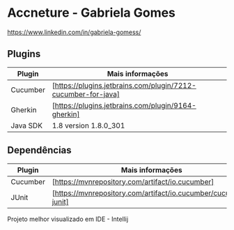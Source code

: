 # Accneture - Gabriela Gomes
https://www.linkedin.com/in/gabriela-gomess/

## Plugins

| Plugin | Mais informações |
| ------ | ------ |
| Cucumber | [https://plugins.jetbrains.com/plugin/7212-cucumber-for-java]|
| Gherkin | [https://plugins.jetbrains.com/plugin/9164-gherkin] |
| Java SDK | 1.8 version 1.8.0_301 |

## Dependências
| Plugin | Mais informações |
| ------ | ------ |
| Cucumber | [https://mvnrepository.com/artifact/io.cucumber] |
| JUnit | [https://mvnrepository.com/artifact/io.cucumber/cucumber-junit] |

Projeto melhor visualizado em IDE - Intellij

